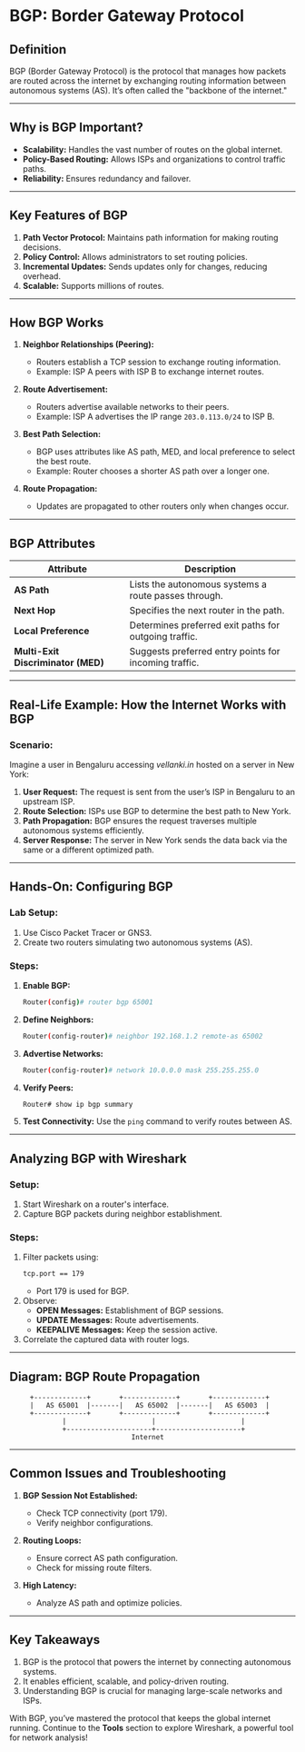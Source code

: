 # BGP: Border Gateway Protocol

## **Definition**
BGP (Border Gateway Protocol) is the protocol that manages how packets are routed across the internet by exchanging routing information between autonomous systems (AS). It’s often called the "backbone of the internet."

---

## **Why is BGP Important?**
- **Scalability:** Handles the vast number of routes on the global internet.
- **Policy-Based Routing:** Allows ISPs and organizations to control traffic paths.
- **Reliability:** Ensures redundancy and failover.

---

## **Key Features of BGP**
1. **Path Vector Protocol:** Maintains path information for making routing decisions.
2. **Policy Control:** Allows administrators to set routing policies.
3. **Incremental Updates:** Sends updates only for changes, reducing overhead.
4. **Scalable:** Supports millions of routes.

---

## **How BGP Works**

1. **Neighbor Relationships (Peering):**
   - Routers establish a TCP session to exchange routing information.
   - Example: ISP A peers with ISP B to exchange internet routes.

2. **Route Advertisement:**
   - Routers advertise available networks to their peers.
   - Example: ISP A advertises the IP range `203.0.113.0/24` to ISP B.

3. **Best Path Selection:**
   - BGP uses attributes like AS path, MED, and local preference to select the best route.
   - Example: Router chooses a shorter AS path over a longer one.

4. **Route Propagation:**
   - Updates are propagated to other routers only when changes occur.

---

## **BGP Attributes**

| **Attribute**      | **Description**                                  |
|---------------------|-------------------------------------------------|
| **AS Path**         | Lists the autonomous systems a route passes through. |
| **Next Hop**        | Specifies the next router in the path.          |
| **Local Preference**| Determines preferred exit paths for outgoing traffic. |
| **Multi-Exit Discriminator (MED)** | Suggests preferred entry points for incoming traffic. |

---

## **Real-Life Example: How the Internet Works with BGP**

### Scenario:
Imagine a user in Bengaluru accessing *vellanki.in* hosted on a server in New York:
1. **User Request:** The request is sent from the user’s ISP in Bengaluru to an upstream ISP.
2. **Route Selection:** ISPs use BGP to determine the best path to New York.
3. **Path Propagation:** BGP ensures the request traverses multiple autonomous systems efficiently.
4. **Server Response:** The server in New York sends the data back via the same or a different optimized path.

---

## **Hands-On: Configuring BGP**

### **Lab Setup:**
1. Use Cisco Packet Tracer or GNS3.
2. Create two routers simulating two autonomous systems (AS).

### **Steps:**
1. **Enable BGP:**
   ```bash
   Router(config)# router bgp 65001
   ```

2. **Define Neighbors:**
   ```bash
   Router(config-router)# neighbor 192.168.1.2 remote-as 65002
   ```

3. **Advertise Networks:**
   ```bash
   Router(config-router)# network 10.0.0.0 mask 255.255.255.0
   ```

4. **Verify Peers:**
   ```bash
   Router# show ip bgp summary
   ```

5. **Test Connectivity:**
   Use the `ping` command to verify routes between AS.

---

## **Analyzing BGP with Wireshark**

### **Setup:**
1. Start Wireshark on a router's interface.
2. Capture BGP packets during neighbor establishment.

### **Steps:**
1. Filter packets using:
   ```bash
   tcp.port == 179
   ```
   - Port 179 is used for BGP.
2. Observe:
   - **OPEN Messages:** Establishment of BGP sessions.
   - **UPDATE Messages:** Route advertisements.
   - **KEEPALIVE Messages:** Keep the session active.
3. Correlate the captured data with router logs.

---

## **Diagram: BGP Route Propagation**

```
     +-------------+       +-------------+       +-------------+
     |   AS 65001  |-------|   AS 65002  |-------|   AS 65003  |
     +-------------+       +-------------+       +-------------+
             |                     |                     |
             +---------------------+---------------------+
                              Internet
```

---

## **Common Issues and Troubleshooting**
1. **BGP Session Not Established:**
   - Check TCP connectivity (port 179).
   - Verify neighbor configurations.

2. **Routing Loops:**
   - Ensure correct AS path configuration.
   - Check for missing route filters.

3. **High Latency:**
   - Analyze AS path and optimize policies.

---

## **Key Takeaways**
1. BGP is the protocol that powers the internet by connecting autonomous systems.
2. It enables efficient, scalable, and policy-driven routing.
3. Understanding BGP is crucial for managing large-scale networks and ISPs.

With BGP, you’ve mastered the protocol that keeps the global internet running. Continue to the **Tools** section to explore Wireshark, a powerful tool for network analysis!
